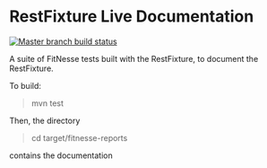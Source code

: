 RestFixture Live Documentation
==============================

[![Master branch build status](https://travis-ci.org/smartrics/RestFixtureLiveDoc.svg?branch=master)](https://travis-ci.org/smartrics/RestFixtureLiveDoc)

A suite of FitNesse tests built with the RestFixture, to document the RestFixture.

To build:

> mvn test

Then, the directory

> cd target/fitnesse-reports

contains the documentation